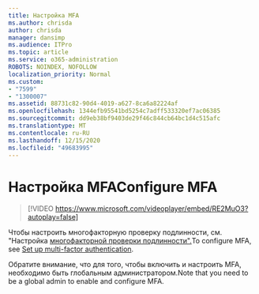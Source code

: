 ```yaml
---
title: Настройка MFA
ms.author: chrisda
author: chrisda
manager: dansimp
ms.audience: ITPro
ms.topic: article
ms.service: o365-administration
ROBOTS: NOINDEX, NOFOLLOW
localization_priority: Normal
ms.custom:
- "7599"
- "1300007"
ms.assetid: 88731c82-90d4-4019-a627-8ca6a82224af
ms.openlocfilehash: 1344efb95541bd5254c7adff533320ef7ac06385
ms.sourcegitcommit: dd9eb38bf9403de29f46c844cb64bc1d4c515afc
ms.translationtype: MT
ms.contentlocale: ru-RU
ms.lasthandoff: 12/15/2020
ms.locfileid: "49683995"
---
```

# <a name="configure-mfa"></a><span data-ttu-id="b92a1-102">Настройка MFA</span><span class="sxs-lookup"><span data-stu-id="b92a1-102">Configure MFA</span></span>

> [!VIDEO https://www.microsoft.com/videoplayer/embed/RE2MuO3?autoplay=false]

<span data-ttu-id="b92a1-103">Чтобы настроить многофакторную проверку подлинности, см. "Настройка [многофакторной проверки подлинности".](https://docs.microsoft.com/microsoft-365/admin/security-and-compliance/set-up-multi-factor-authentication)</span><span class="sxs-lookup"><span data-stu-id="b92a1-103">To configure MFA, see [Set up multi-factor authentication](https://docs.microsoft.com/microsoft-365/admin/security-and-compliance/set-up-multi-factor-authentication).</span></span>

<span data-ttu-id="b92a1-104">Обратите внимание, что для того, чтобы включить и настроить MFA, необходимо быть глобальным администратором.</span><span class="sxs-lookup"><span data-stu-id="b92a1-104">Note that you need to be a global admin to enable and configure MFA.</span></span>
